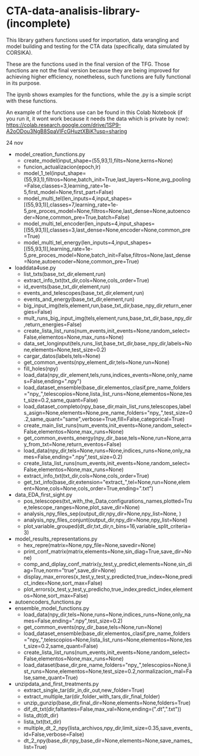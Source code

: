 # CTA-data-analisis-library-(incomplete)
This library gathers functions used for importation, data wrangling and model building and testing for the CTA data (specifically, data simulated by CORSIKA).


These are the functions used in the final version of the TFG. Those functions are not the final version because they are being improved for achieving higher efficiency, nonetheless, such functions are fully functional in its purpose.

The ipynb shows examples for the functions, while the .py is a simple script with these functions.

An example of the functions use can be found in this Colab Notebook (if you run it, it wont work because it needs the data which is private by now):  
https://colab.research.google.com/drive/1SP9-A2oODou3NgB8SpaVIFcGHuztXBiK?usp=sharing


24 nov
* model_creation_functions.py
	* create_model(input_shape=(55,93,1),filts=None,kerns=None) 
	* funcion_actualizacion(epoch,lr) 
	* model_1_tel(input_shape=(55,93,1),filtros=None,batch_init=True,last_layers=None,avg_pooling=False,classes=3,learning_rate=1e-5,first_model=None,first_part=False) 
	* model_multi_tel(len_inputs=4,input_shapes=[(55,93,1)],classes=7,learning_rate=1e-5,pre_proces_model=None,filtros=None,last_dense=None,autoencoder=None,common_pre=True,batch=False) 
	* model_multi_tel_encoder(len_inputs=4,input_shapes=[(55,93,1)],classes=3,last_dense=None,encoder=None,common_pre=True) 
	* model_multi_tel_energy(len_inputs=4,input_shapes=[(55,93,1)],learning_rate=1e-5,pre_proces_model=None,batch_init=False,filtros=None,last_dense=None,autoencoder=None,common_pre=True) 
* loaddata4use.py
	* list_txts(base_txt_dir,element,run) 
	* extract_info_txt(txt_dir,cols=None,cols_order=True) 
	* id_events(base_txt_dir,element,run) 
	* events_and_telescopes(base_txt_dir,element,run) 
	* events_and_energy(base_txt_dir,element,run) 
	* big_input_img(tels,element,run,base_txt_dir,base_npy_dir,return_energies=False) 
	* mult_runs_big_input_img(tels,element,runs,base_txt_dir,base_npy_dir,return_energies=False) 
	* create_lista_list_runs(num_events,init_events=None,random_select=False,elementos=None,max_runs=None) 
	* data_set_longinput(tels,runs_list,base_txt_dir,base_npy_dir,labels=None,elements=None,test_size=0.2) 
	* cargar_datos(labels,tels=None) 
	* get_common_events(npy_element_dir,tels=None,run=None) 
	* fill_holes(npy) 
	* load_data(npy_dir_element,tels,runs,indices_events=None,only_names=False,ending=".npy") 
	* load_dataset_ensemble(base_dir,elementos_clasif,pre_name_folders="npy_",telescopios=None,lista_list_runs=None,elementos=None,test_size=0.2,same_quant=False) 
	* load_dataset_completo(npy_base_dir,main_list_runs,telescopes,labels_asign=None,elements=None,pre_name_folders="npy_",test_size=0.2,same_quant="same",verbose=True,fill=False,categorical=True) 
	* create_main_list_runs(num_events,init_events=None,random_select=False,elementos=None,max_runs=None) 
	* get_common_events_energy(npy_dir_base,tels=None,run=None,array_from_txt=None,return_eventos=False) 
	* load_data(npy_dir,tels=None,runs=None,indices_runs=None,only_names=False,ending=".npy",test_size=0.2) 
	* create_lista_list_runs(num_events,init_events=None,random_select=False,elementos=None,max_runs=None) 
	* extract_info_txt(txt_dir,cols=None,cols_order=True) 
	* get_txt_info(base_dir,extension="extract_",tel=None,run=None,element=None,cols=None,cols_order=True,ending=".txt") 
* data_EDA_first_sight.py
	* pos_telescopes(txt_with_the_Data,configurations_names,plotted=True,telescope_ranges=None,plot_save_dir=None) 
	* analysis_npy_files_sep(output_dir,npy_dir=None,npy_list=None, ) 
	* analysis_npy_files_conjunt(output_dir,npy_dir=None,npy_list=None) 
	* plot_variable_grouped(dt_dir,txt_dir,n_bins=16,variable_split_criteria=3) 
* model_results_representations.py
	* hex_repre(matrix=None,npy_file=None,savedir=None) 
	* print_conf_matrix(matrix,elements=None,sin_diag=True,save_dir=None) 
	* comp_and_diplay_conf_matrix(y_test,y_predict,elements=None,sin_diag=True,norm="true",save_dir=None) 
	* display_max_errores(x_test,y_test,y_predicted,true_index=None,predict_index=None,sort_max=False) 
	* plot_errors(x_test,y_test,y_predicho,true_index,predict_index,elementos=None,sort_max=False) 
* autoencoders_functions.py
* ensemble_model_functions.py
	* load_data(npy_dir,tels=None,runs=None,indices_runs=None,only_names=False,ending=".npy",test_size=0.2) 
	* get_common_events(npy_dir_base,tels=None,run=None) 
	* load_dataset_ensemble(base_dir,elementos_clasif,pre_name_folders="npy_",telescopios=None,lista_list_runs=None,elementos=None,test_size=0.2,same_quant=False) 
	* create_lista_list_runs(num_events,init_events=None,random_select=False,elementos=None,max_runs=None) 
	* load_dataset(base_dir,pre_name_folders="npy_",telescopios=None,list_runs=None,elementos=None,test_size=0.2,normalizacion_mal=False,same_quant=True) 
* unzipdata_and_first_treatments.py
	* extract_single_tar(dir_in,dir_out,new_folder=True) 
	* extract_multiple_tar(dir_folder_with_tars,dir_final_folder) 
	* unzip_gunzip(base_dir,final_dir=None,elements=None,folders=True) 
	* dif_dt_txt(dir,faltantes=False,max_val=None,ending=(".dt",".txt")) 
	* lista_dt(dt_dir) 
	* lista_txt(txt_dir) 
	* multiple_dt_2_npy(lista_archivos,npy_dir,limit_size=0.35,save_events_id=False,verbose=False) 
	* dt_2_npy(base_dir,npy_base_dir=None,elements=None,save_names_list=True) 
